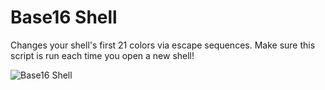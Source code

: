 # Base16 Shell
Changes your shell's first 21 colors via escape sequences. Make sure this script is run each time you open a new shell!

![Base16 Shell](https://raw.github.com/chriskempson/base16-shell/master/base16-shell.png)